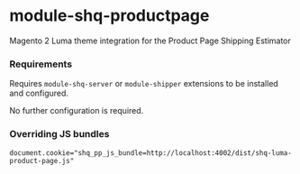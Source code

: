 # module-shq-productpage

Magento 2 Luma theme integration for the Product Page Shipping Estimator

### Requirements

Requires `module-shq-server` or `module-shipper` extensions to be installed and configured.

No further configuration is required.

### Overriding JS bundles

```
document.cookie="shq_pp_js_bundle=http://localhost:4002/dist/shq-luma-product-page.js"
```
